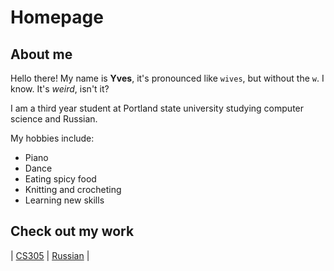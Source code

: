 # Homepage

## About me
Hello there! My name is __Yves__, it's pronounced like `wives`, but without the `w`. I know. It's *weird*, isn't it?

I am a third year student at Portland state university studying computer science and Russian. 

My hobbies include:
* Piano
* Dance
* Eating spicy food
* Knitting and crocheting
* Learning new skills

## Check out my work


| [CS305](./Ethics.md) | [Russian](./Russian.md) | 
